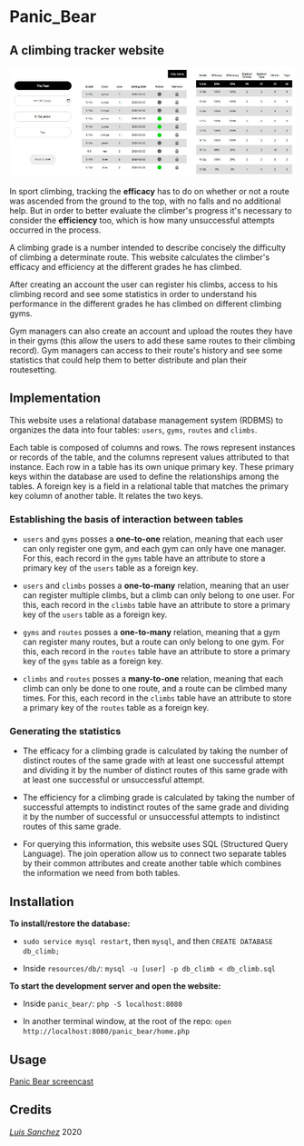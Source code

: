 # Panic_Bear

## A climbing tracker website 

<img src="resources/images/panic_bear_banner_1.jpg" width="1000">

In sport climbing, tracking the **efficacy** has to do on whether or not a route was ascended from the ground to the top, with no falls and no additional help. But in order to better evaluate the climber's progress it's necessary to consider the **efficiency** too, which is how many unsuccessful attempts occurred in the process.

A climbing grade is a number intended to describe concisely the difficulty of climbing a determinate route. This website calculates the climber's efficacy and efficiency at the different grades he has climbed.  

After creating an account the user can register his climbs, access to his climbing record and see some statistics in order to understand his performance in the different grades he has climbed on different climbing gyms. 

Gym managers can also create an account and upload the routes they have in their gyms (this allow the users to add these same routes to their climbing record). Gym managers can access to their route's history and see some statistics that could help them to better distribute and plan their routesetting.

## Implementation

This website uses a relational database management system (RDBMS) to organizes the data into four tables: `users`, `gyms`, `routes` and `climbs`.

Each table is composed of columns and rows. The rows represent instances or records of the table, and the columns represent values attributed to that instance. Each row in a table has its own unique primary key. These primary keys within the database are used to define the relationships among the tables. A foreign key is a field in a relational table that matches the primary key column of another table. It relates the two keys.

### Establishing the basis of interaction between tables

* `users` and `gyms` posses a **one-to-one** relation, meaning that each user can only register one gym, and each gym can only have one manager. For this, each record in the `gyms` table have an attribute to store a primary key of the `users` table as a foreign key.

* `users` and `climbs` posses a **one-to-many** relation, meaning that an user can register multiple climbs, but a climb can only belong to one user. For this, each record in the `climbs` table have an attribute to store a primary key of the `users` table as a foreign key.

* `gyms` and `routes` posses a **one-to-many** relation, meaning that a gym can register many routes, but a route can only belong to one gym. For this, each record in the `routes` table have an attribute to store a primary key of the `gyms` table as a foreign key.

* `climbs` and `routes` posses a **many-to-one** relation, meaning that each climb can only be done to one route, and a route can be climbed many times. For this, each record in the `climbs` table have an attribute to store a primary key of the `routes` table as a foreign key. 

### Generating the statistics

* The efficacy for a climbing grade is calculated by taking the number of distinct routes of the same grade with at least one successful attempt and dividing it by the number of distinct routes of this same grade with at least one successful or unsuccessful attempt.

* The efficiency for a climbing grade is calculated by taking the number of successful attempts to indistinct routes of the same grade and dividing it by the number of successful or unsuccessful attempts to indistinct routes of this same grade.

* For querying this information, this website uses SQL (Structured Query Language). The join operation allow us to connect two separate tables by their common attributes and create another table which combines the information we need from both tables.

## Installation

**To install/restore the database:**

* `sudo service mysql restart`, then `mysql`, and then `CREATE DATABASE db_climb;` 

* Inside `resources/db/`: `mysql -u [user] -p db_climb < db_climb.sql`

**To start the development server and open the website:**

* Inside `panic_bear/`: `php -S localhost:8080`

* In another terminal window, at the root of the repo: `open http://localhost:8080/panic_bear/home.php`

## Usage
[Panic Bear screencast][screencast]

## Credits
[*Luis Sanchez*][linkedin] 2020

[screencast]: https://drive.google.com/file/d/1a4Ch8h2OsDy9PqTDy9724INUsbdafSy-/view
[linkedin]: https://www.linkedin.com/in/luis-sanchez-13bb3b189/


